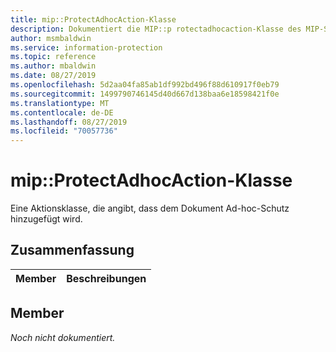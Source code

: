 ```yaml
---
title: mip::ProtectAdhocAction-Klasse
description: Dokumentiert die MIP::p rotectadhocaction-Klasse des MIP-SDKs (Microsoft Information Protection).
author: msmbaldwin
ms.service: information-protection
ms.topic: reference
ms.author: mbaldwin
ms.date: 08/27/2019
ms.openlocfilehash: 5d2aa04fa85ab1df992bd496f88d610917f0eb79
ms.sourcegitcommit: 1499790746145d40d667d138baa6e18598421f0e
ms.translationtype: MT
ms.contentlocale: de-DE
ms.lasthandoff: 08/27/2019
ms.locfileid: "70057736"
---
```

# <a name="class-mipprotectadhocaction"></a>mip::ProtectAdhocAction-Klasse 
Eine Aktionsklasse, die angibt, dass dem Dokument Ad-hoc-Schutz hinzugefügt wird.
  
## <a name="summary"></a>Zusammenfassung
 Member                        | Beschreibungen                                
--------------------------------|---------------------------------------------
  
## <a name="members"></a>Member
_Noch nicht dokumentiert._
